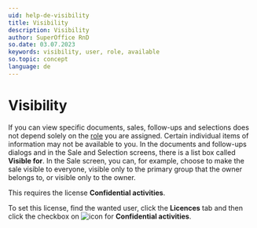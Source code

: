 ```yaml
---
uid: help-de-visibility
title: Visibility
description: Visibility
author: SuperOffice RnD
so.date: 03.07.2023
keywords: visibility, user, role, available
so.topic: concept
language: de
---
```


# Visibility

If you can view specific documents, sales, follow-ups and selections does not depend solely on the [role][1] you are assigned. Certain individual items of information may not be available to you. In the documents and follow-ups dialogs and in the Sale and Selection screens, there is a list box called **Visible for**. In the Sale screen, you can, for example, choose to make the sale visible to everyone, visible only to the primary group that the owner belongs to, or visible only to the owner.

This requires the license **Confidential activities**.

To set this license, find the wanted user, click the **Licences** tab and then click the checkbox on ![icon][img1] for **Confidential activities**.

<!-- Referenced links -->
[1]: role/index.md

<!-- Referenced images -->
[img1]: ../../../../media/icons/btn-selected.png

